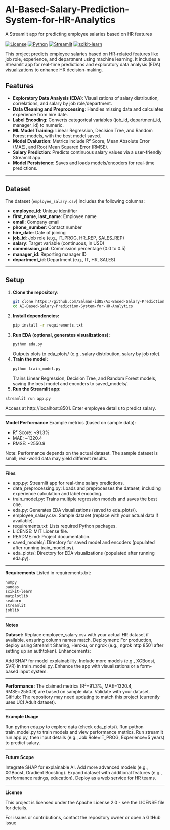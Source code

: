 # AI-Based-Salary-Prediction-System-for-HR-Analytics
A Streamlit app for predicting employee salaries based on HR features

[![License](https://img.shields.io/badge/License-MIT-green.svg)](LICENSE)
[![Python](https://img.shields.io/badge/Python-3.8%2B-blue.svg)]()
[![Streamlit](https://img.shields.io/badge/Framework-Streamlit-red)]()
[![scikit-learn](https://img.shields.io/badge/ML-scikit--learn-orange)]()

This project predicts employee salaries based on HR-related features like job role, experience, and department using machine learning. It includes a Streamlit app for real-time predictions and exploratory data analysis (EDA) visualizations to enhance HR decision-making.

## Features
-  **Exploratory Data Analysis (EDA)**: Visualizations of salary distribution, correlations, and salary by job role/department.
-  **Data Cleaning and Preprocessing**: Handles missing data and calculates experience from hire date.
-  **Label Encoding**: Converts categorical variables (job_id, department_id, manager_id) to numeric.
-  **ML Model Training**: Linear Regression, Decision Tree, and Random Forest models, with the best model saved.
-  **Model Evaluation**: Metrics include R² Score, Mean Absolute Error (MAE), and Root Mean Squared Error (RMSE).
-  **Salary Prediction**: Predicts continuous salary values via a user-friendly Streamlit app.
-  **Model Persistence**: Saves and loads models/encoders for real-time predictions.

---

## Dataset
The dataset (`employee_salary.csv`) includes the following columns:
- **employee_id**: Unique identifier
- **first_name**, **last_name**: Employee name
- **email**: Company email
- **phone_number**: Contact number
- **hire_date**: Date of joining
- **job_id**: Job role (e.g., IT_PROG, HR_REP, SALES_REP)
- **salary**: Target variable (continuous, in USD)
- **commission_pct**: Commission percentage (0.0 to 0.5)
- **manager_id**: Reporting manager ID
- **department_id**: Department (e.g., IT, HR, SALES)

---

## Setup
1. **Clone the repository**:
   ```bash
   git clone https://github.com/Salman-id85/AI-Based-Salary-Prediction-System-for-HR-Analytics.git
   cd AI-Based-Salary-Prediction-System-for-HR-Analytics
   ```
2. **Install dependencies:**
   ```bash
   pip install -r requirements.txt
   ```
3. **Run EDA (optional, generates visualizations):**
   ```bash
   python eda.py
   ```
   Outputs plots to eda_plots/ (e.g., salary distribution, salary by job role).
4. **Train the model:**
   ```bash
   python train_model.py
   ```
   Trains Linear Regression, Decision Tree, and Random Forest models, saving the best model and encoders to saved_models/.
5. **Run the Streamlit app:**
  ```bash
streamlit run app.py
```
Access at http://localhost:8501. Enter employee details to predict salary.

---

**Model Performance**
Example metrics (based on sample data):

- R² Score: ~91.3%
- MAE: ~1320.4
- RMSE: ~2550.9

Note: Performance depends on the actual dataset. The sample dataset is small; real-world data may yield different results.

---

**Files**
- app.py: Streamlit app for real-time salary predictions.
- data_preprocessing.py: Loads and preprocesses the dataset, including experience calculation and label encoding.
- train_model.py: Trains multiple regression models and saves the best one.
- eda.py: Generates EDA visualizations (saved to eda_plots/).
- employee_salary.csv: Sample dataset (replace with your actual data if available).
- requirements.txt: Lists required Python packages.
- LICENSE: MIT License file.
- README.md: Project documentation.
- saved_models/: Directory for saved model and encoders (populated after running train_model.py).
- eda_plots/: Directory for EDA visualizations (populated after running eda.py).

---

**Requirements**
Listed in requirements.txt:
```bash
numpy
pandas
scikit-learn
matplotlib
seaborn
streamlit
joblib
```

---

**Notes**

**Dataset:** Replace employee_salary.csv with your actual HR dataset if available, ensuring column names match.
Deployment: For production, deploy using Streamlit Sharing, Heroku, or ngrok (e.g., ngrok http 8501 after setting up an authtoken).
Enhancements:

Add SHAP for model explainability.
Include more models (e.g., XGBoost, SVR) in train_model.py.
Enhance the app with visualizations or a form-based input system.

---

**Performance:** The claimed metrics (R²=91.3%, MAE=1320.4, RMSE=2550.9) are based on sample data. Validate with your dataset.
GitHub: The repository may need updating to match this project (currently uses UCI Adult dataset).

---

**Example Usage**

Run python eda.py to explore data (check eda_plots/).
Run python train_model.py to train models and view performance metrics.
Run streamlit run app.py, then input details (e.g., Job Role=IT_PROG, Experience=5 years) to predict salary.

---

**Future Scope**

Integrate SHAP for explainable AI.
Add more advanced models (e.g., XGBoost, Gradient Boosting).
Expand dataset with additional features (e.g., performance ratings, education).
Deploy as a web service for HR teams.

---

**License**

This project is licensed under the Apache License 2.0 - see the LICENSE file for details.

For issues or contributions, contact the repository owner or open a GitHub issue
